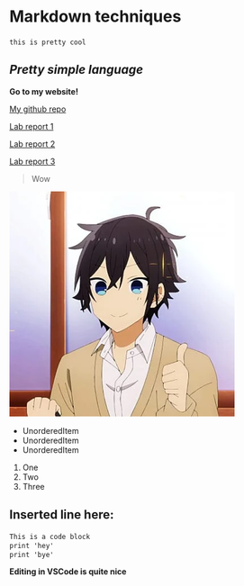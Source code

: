 # Markdown techniques #

`this is pretty cool`

## *Pretty simple language* ##

**Go to my website!**

[My github repo](https://github.com/alexlee39/cse15l-lab-reports)

[Lab report 1](https://alexlee39.github.io/cse15l-lab-reports/lab-report-1-week-2.html)

[Lab report 2](https://alexlee39.github.io/cse15l-lab-reports/lab-report-2-week-4.html)

[Lab report 3](https://alexlee39.github.io/cse15l-lab-reports/lab-report-3-week-6.html)

> Wow

![anime picture](/screenshots/yus.webp)

* UnorderedItem
* UnorderedItem
* UnorderedItem

1. One
2. Two
3. Three

Inserted line here:
---

```
This is a code block
print 'hey'
print 'bye'
```

**Editing in VSCode is quite nice**

